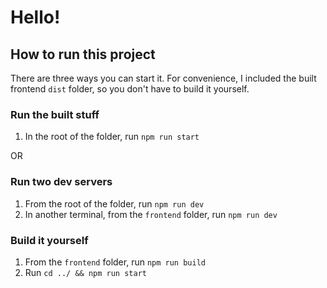 # Hello!

## How to run this project

There are three ways you can start it. For convenience, I included the built frontend `dist` folder, so you don't have to build it yourself.

### Run the built stuff

1) In the root of the folder, run `npm run start`

OR

### Run two dev servers 

1) From the root of the folder, run `npm run dev`
2) In another terminal, from the `frontend` folder, run `npm run dev`

### Build it yourself

1) From the `frontend` folder, run `npm run build`
2) Run `cd ../ && npm run start`